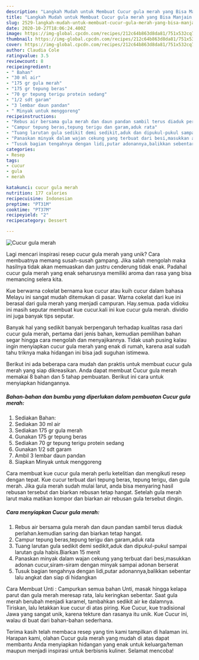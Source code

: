 ```yaml
---
description: "Langkah Mudah untuk Membuat Cucur gula merah yang Bisa Manjain Lidah"
title: "Langkah Mudah untuk Membuat Cucur gula merah yang Bisa Manjain Lidah"
slug: 2529-langkah-mudah-untuk-membuat-cucur-gula-merah-yang-bisa-manjain-lidah
date: 2020-10-27T18:06:24.400Z
image: https://img-global.cpcdn.com/recipes/212c64b863d8da81/751x532cq70/cucur-gula-merah-foto-resep-utama.jpg
thumbnail: https://img-global.cpcdn.com/recipes/212c64b863d8da81/751x532cq70/cucur-gula-merah-foto-resep-utama.jpg
cover: https://img-global.cpcdn.com/recipes/212c64b863d8da81/751x532cq70/cucur-gula-merah-foto-resep-utama.jpg
author: Claudia Cole
ratingvalue: 3.5
reviewcount: 8
recipeingredient:
- " Bahan"
- "30 ml air"
- "175 gr gula merah"
- "175 gr tepung beras"
- "70 gr tepung terigu protein sedang"
- "1/2 sdt garam"
- "3 lembar daun pandan"
- " Minyak untuk menggoreng"
recipeinstructions:
- "Rebus air bersama gula merah dan daun pandan sambil terus diaduk perlahan.kemudian saring dan biarkan tetap hangat."
- "Campur tepung beras,tepung terigu dan garam,aduk rata"
- "Tuang larutan gula sedikit demi sedikit,aduk dan dipukul-pukul sampai larutan gula habis.Biarkan 15 menit"
- "Panaskan minyak dalam wajan cekung yang terbuat dari besi,masukkan adonan cucur,siram-siram dengan minyak sampai adonan berserat"
- "Tusuk bagian tengahnya dengan lidi,putar adonannya,balikkan sebentar lalu angkat dan siap di hidangkan"
categories:
- Resep
tags:
- cucur
- gula
- merah

katakunci: cucur gula merah 
nutrition: 177 calories
recipecuisine: Indonesian
preptime: "PT31M"
cooktime: "PT37M"
recipeyield: "2"
recipecategory: Dessert

---
```



![Cucur gula merah](https://img-global.cpcdn.com/recipes/212c64b863d8da81/751x532cq70/cucur-gula-merah-foto-resep-utama.jpg)

Lagi mencari inspirasi resep cucur gula merah yang unik? Cara membuatnya memang susah-susah gampang. Jika salah mengolah maka hasilnya tidak akan memuaskan dan justru cenderung tidak enak. Padahal cucur gula merah yang enak seharusnya memiliki aroma dan rasa yang bisa memancing selera kita.

Kue berwarna cokelat bernama kue cucur atau kuih cucur dalam bahasa Melayu ini sangat mudah ditemukan di pasar. Warna cokelat dari kue ini berasal dari gula merah yang menjadi campuran. Hay.semua. pada vidioku ini masih seputar membuat kue cucur.kali ini kue cucur gula merah. dividio ini juga banyak tips seputar.

Banyak hal yang sedikit banyak berpengaruh terhadap kualitas rasa dari cucur gula merah, pertama dari jenis bahan, kemudian pemilihan bahan segar hingga cara mengolah dan menyajikannya. Tidak usah pusing kalau ingin menyiapkan cucur gula merah yang enak di rumah, karena asal sudah tahu triknya maka hidangan ini bisa jadi suguhan istimewa.


Berikut ini ada beberapa cara mudah dan praktis untuk membuat cucur gula merah yang siap dikreasikan. Anda dapat membuat Cucur gula merah memakai 8 bahan dan 5 tahap pembuatan. Berikut ini cara untuk menyiapkan hidangannya.

<!--inarticleads1-->

##### Bahan-bahan dan bumbu yang diperlukan dalam pembuatan Cucur gula merah:

1. Sediakan  Bahan:
1. Sediakan 30 ml air
1. Sediakan 175 gr gula merah
1. Gunakan 175 gr tepung beras
1. Sediakan 70 gr tepung terigu protein sedang
1. Gunakan 1/2 sdt garam
1. Ambil 3 lembar daun pandan
1. Siapkan  Minyak untuk menggoreng


Cara membuat kue cucur gula merah perlu ketelitian dan mengikuti resep dengan tepat. Kue cucur terbuat dari tepung beras, tepung terigu, dan gula merah. Jika gula merah sudah mulai larut, anda bisa menyaring hasil rebusan tersebut dan biarkan rebusan tetap hangat. Setelah gula merah larut maka matikan kompor dan biarkan air rebusan gula tersebut dingin. 

<!--inarticleads2-->

##### Cara menyiapkan Cucur gula merah:

1. Rebus air bersama gula merah dan daun pandan sambil terus diaduk perlahan.kemudian saring dan biarkan tetap hangat.
1. Campur tepung beras,tepung terigu dan garam,aduk rata
1. Tuang larutan gula sedikit demi sedikit,aduk dan dipukul-pukul sampai larutan gula habis.Biarkan 15 menit
1. Panaskan minyak dalam wajan cekung yang terbuat dari besi,masukkan adonan cucur,siram-siram dengan minyak sampai adonan berserat
1. Tusuk bagian tengahnya dengan lidi,putar adonannya,balikkan sebentar lalu angkat dan siap di hidangkan


Cara Membuat Unti : Campurkan semua bahan Unti, masak hingga kelapa parut dan gula merah meresap rata, lalu keringkan sebentar. Saat gula merah berubah menjadi karamel, tambahkan sedikit air ke dalamnya. Tiriskan, lalu letakkan kue cucur di atas piring. Kue Cucur, kue tradisional Jawa yang sangat unik, karena tekture dan rasanya itu unik. Kue Cucur ini, walau di buat dari bahan-bahan sederhana. 

Terima kasih telah membaca resep yang tim kami tampilkan di halaman ini. Harapan kami, olahan Cucur gula merah yang mudah di atas dapat membantu Anda menyiapkan hidangan yang enak untuk keluarga/teman maupun menjadi inspirasi untuk berbisnis kuliner. Selamat mencoba!
